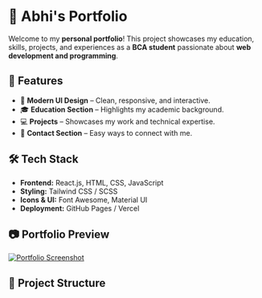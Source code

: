 # 🚀 Abhi's Portfolio

Welcome to my **personal portfolio**! This project showcases my education, skills, projects, and experiences as a **BCA student** passionate about **web development and programming**.

## 📌 Features

- 🎨 **Modern UI Design** – Clean, responsive, and interactive.
- 🎓 **Education Section** – Highlights my academic background.
- 💻 **Projects** – Showcases my work and technical expertise.
- 🔗 **Contact Section** – Easy ways to connect with me.

## 🛠️ Tech Stack

- **Frontend:** React.js, HTML, CSS, JavaScript  
- **Styling:** Tailwind CSS / SCSS  
- **Icons & UI:** Font Awesome, Material UI  
- **Deployment:** GitHub Pages / Vercel  

## 📷 Portfolio Preview

[![Portfolio Screenshot](./screenshot.png)](https://your-portfolio-link.com)

## 📂 Project Structure

